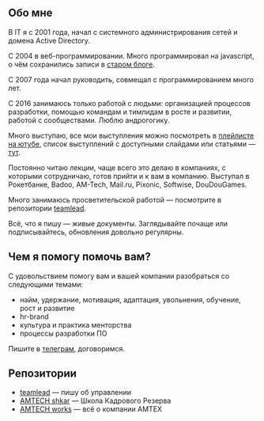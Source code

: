 ## Обо мне

В IT я с 2001 года, начал с системного администрирования сетей и домена Active Directory.

С 2004 в веб-программировании. Много программировал на javascript, о чём сохранились записи в [старом блоге](https://sharovatov.github.io).

С 2007 года начал руководить, совмещал с программированием много лет.

С 2016 занимаюсь только работой с людьми: организацией процессов разработки, помощью командам и тимлидам в росте и развитии, работой с сообществами. Люблю андрогогику.

Много выступаю, все мои выступления можно посмотреть в [плейлисте на ютубе](https://www.youtube.com/playlist?list=PLFtS8Ah0wZvWS37oveJ0-D5K6V7GWUpqY), список выступлений с доступными слайдами или статьями — [тут](https://github.com/sharovatov/teamlead/blob/master/alltalks.md).

Постоянно читаю лекции, чаще всего это делаю в компаниях, с которыми сотрудничаю, готов прийти и к вам в компанию. Выступал в Рокетбанке, Badoo, AM-Tech, Mail.ru, Pixonic, Softwise, DouDouGames.

Много занимаюсь просветительской работой — посмотрите в репозитории [teamlead](https://github.com/sharovatov/teamlead).

Всё, что я пишу — живые документы. Заглядывайте почаще или подписывайтесь, обновления довольно регулярны.

## Чем я помогу помочь вам?

С удовольствием помогу вам и вашей компании разобраться со следующими темами:

- найм, удержание, мотивация, адаптация, увольнения, обучение, рост и развитие
- hr-brand
- культура и практика менторства
- процессы разработки ПО

Пишите в [телеграм](https://t.me/vitaly19842), договоримся.

## Репозитории

- [teamlead](https://github.com/sharovatov/teamlead) — пишу об управлении
- [AMTECH shkar](https://github.com/AMTECH-dev/shkar) — Школа Кадрового Резерва
- [AMTECH works](https://github.com/AMTECH-dev/works) — всё о компании АМТЕХ

